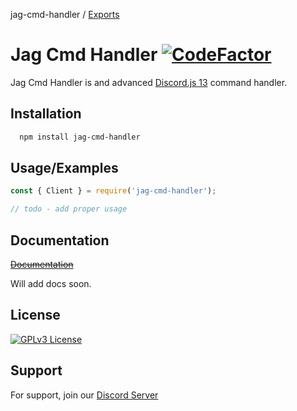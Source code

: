 jag-cmd-handler / [Exports](modules.md)

# Jag Cmd Handler [![CodeFactor](https://www.codefactor.io/repository/github/jaguaravi/jagcmdhandler/badge)](https://www.codefactor.io/repository/github/jaguaravi/jagcmdhandler)

Jag Cmd Handler is and advanced [Discord.js 13](https://discord.js.org/) command handler. 

## Installation

```bash
  npm install jag-cmd-handler
```
    
## Usage/Examples

```javascript
const { Client } = require('jag-cmd-handler');

// todo - add proper usage
```

  
## Documentation

~~[Documentation](https://google.com)~~

Will add docs soon.

## License

[![GPLv3 License](https://img.shields.io/badge/License-GPL%20v3-green.svg)](https://opensource.org/licenses/GPL-3.0)

  
## Support

For support, join our [Discord Server](https://discord.gg/fspzB3sSar)
